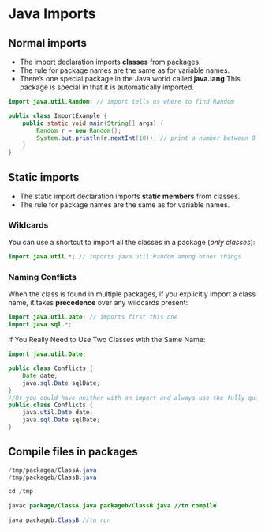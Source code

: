# Java Imports

## Normal imports

- The import declaration imports **classes** from packages.
- The rule for package names are the same as for variable names.
- There’s one special package in the Java world called **java.lang** This package is special in that it is automatically imported.

```java
import java.util.Random; // import tells us where to find Random

public class ImportExample {
    public static void main(String[] args) {
        Random r = new Random();
        System.out.println(r.nextInt(10)); // print a number between 0 and 9
    }
}
```

## Static imports

- The static import declaration imports **static members** from classes.
- The rule for package names are the same as for variable names.

### Wildcards

You can use a shortcut to import all the classes in a package (*only classes*):

```java
import java.util.*; // imports java.util.Random among other things
```

### Naming Conflicts

When the class is found in multiple packages, if you explicitly import a class name, it takes **precedence** over any wildcards present:

```Java
import java.util.Date; // imports first this one
import java.sql.*;
```

If You Really Need to Use Two Classes with the Same Name:

```java
import java.util.Date;

public class Conflicts {
    Date date;
    java.sql.Date sqlDate;
}
//Or you could have neither with an import and always use the fully qualified class name:
public class Conflicts {
    java.util.Date date;
    java.sql.Date sqlDate;
}
```

## Compile files in packages

```Java
/tmp/packagea/ClassA.java
/tmp/packageb/ClassB.java

cd /tmp

javac package/ClassA.java packageb/ClassB.java //to compile

java packageb.ClassB //to run
```
